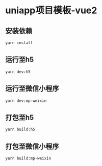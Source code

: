 # uniapp项目模板-vue2

## 安装依赖
```
yarn install
```

## 运行至h5
```
yarn dev:h5
```

## 运行至微信小程序
```
yarn dev:mp-weixin
```

## 打包至h5
```
yarn build:h5
```

## 打包至微信小程序
```
yarn build:mp-weixin
```
